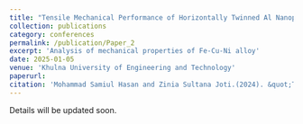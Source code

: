 ```yaml
---
title: "Tensile Mechanical Performance of Horizontally Twinned Al Nanopillar by Molecular Dynamics Analysis."
collection: publications
category: conferences
permalink: /publication/Paper_2
excerpt: 'Analysis of mechanical properties of Fe-Cu-Ni alloy'
date: 2025-01-05
venue: 'Khulna University of Engineering and Technology'
paperurl: 
citation: 'Mohammad Samiul Hasan and Zinia Sultana Joti.(2024). &quot;Tensile Mechanical Performance of Horizontally Twinned Al Nanopillar by Molecular Dynamics Analysis.&quot; <i>ICMIEE 2024</i>. [Submitted].'
---
```

Details will be updated soon.
